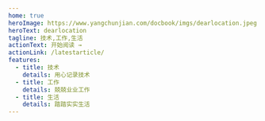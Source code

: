 ```yaml
---
home: true
heroImage: https://www.yangchunjian.com/docbook/imgs/dearlocation.jpeg
heroText: dearlocation
tagline: 技术,工作,生活
actionText: 开始阅读 →
actionLink: /latestarticle/
features:
  - title: 技术
    details: 用心记录技术
  - title: 工作
    details: 兢兢业业工作
  - title: 生活
    details: 踏踏实实生活
---
```


  <homepage-Clipboard />
